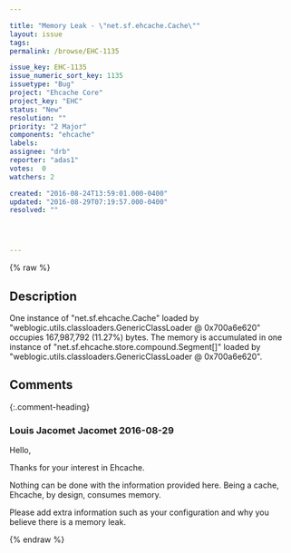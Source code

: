 ```yaml
---

title: "Memory Leak - \"net.sf.ehcache.Cache\""
layout: issue
tags: 
permalink: /browse/EHC-1135

issue_key: EHC-1135
issue_numeric_sort_key: 1135
issuetype: "Bug"
project: "Ehcache Core"
project_key: "EHC"
status: "New"
resolution: ""
priority: "2 Major"
components: "ehcache"
labels: 
assignee: "drb"
reporter: "adas1"
votes:  0
watchers: 2

created: "2016-08-24T13:59:01.000-0400"
updated: "2016-08-29T07:19:57.000-0400"
resolved: ""




---
```


{% raw %}

## Description

<div markdown="1" class="description">

One instance of "net.sf.ehcache.Cache" loaded by "weblogic.utils.classloaders.GenericClassLoader @ 0x700a6e620" occupies 167,987,792 (11.27%) bytes. The memory is accumulated in one instance of "net.sf.ehcache.store.compound.Segment[]" loaded by "weblogic.utils.classloaders.GenericClassLoader @ 0x700a6e620".


</div>

## Comments


{:.comment-heading}
### **Louis Jacomet Jacomet** <span class="date">2016-08-29</span>

<div markdown="1" class="comment">

Hello,

Thanks for your interest in Ehcache.

Nothing can be done with the information provided here. Being a cache, Ehcache, by design, consumes memory.

Please add extra information such as your configuration and why you believe there is a memory leak.

</div>



{% endraw %}
